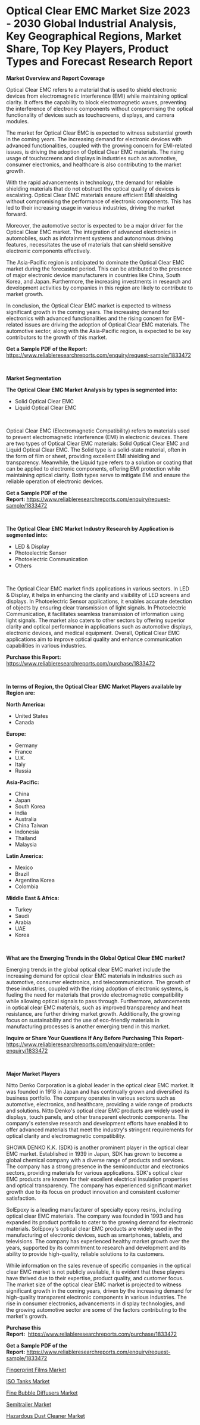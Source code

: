 <p><h1>Optical Clear EMC Market Size 2023 - 2030 Global Industrial Analysis, Key Geographical Regions, Market Share, Top Key Players, Product Types and Forecast Research Report</h1></p><p><strong>Market Overview and Report Coverage</strong></p>
<p><p>Optical Clear EMC refers to a material that is used to shield electronic devices from electromagnetic interference (EMI) while maintaining optical clarity. It offers the capability to block electromagnetic waves, preventing the interference of electronic components without compromising the optical functionality of devices such as touchscreens, displays, and camera modules.</p><p>The market for Optical Clear EMC is expected to witness substantial growth in the coming years. The increasing demand for electronic devices with advanced functionalities, coupled with the growing concern for EMI-related issues, is driving the adoption of Optical Clear EMC materials. The rising usage of touchscreens and displays in industries such as automotive, consumer electronics, and healthcare is also contributing to the market growth.</p><p>With the rapid advancements in technology, the demand for reliable shielding materials that do not obstruct the optical quality of devices is escalating. Optical Clear EMC materials ensure efficient EMI shielding without compromising the performance of electronic components. This has led to their increasing usage in various industries, driving the market forward.</p><p>Moreover, the automotive sector is expected to be a major driver for the Optical Clear EMC market. The integration of advanced electronics in automobiles, such as infotainment systems and autonomous driving features, necessitates the use of materials that can shield sensitive electronic components effectively.</p><p>The Asia-Pacific region is anticipated to dominate the Optical Clear EMC market during the forecasted period. This can be attributed to the presence of major electronic device manufacturers in countries like China, South Korea, and Japan. Furthermore, the increasing investments in research and development activities by companies in this region are likely to contribute to market growth.</p><p>In conclusion, the Optical Clear EMC market is expected to witness significant growth in the coming years. The increasing demand for electronics with advanced functionalities and the rising concern for EMI-related issues are driving the adoption of Optical Clear EMC materials. The automotive sector, along with the Asia-Pacific region, is expected to be key contributors to the growth of this market.</p></p>
<p><strong>Get a Sample PDF of the Report:</strong> <a href="https://www.reliableresearchreports.com/enquiry/request-sample/1833472">https://www.reliableresearchreports.com/enquiry/request-sample/1833472</a></p>
<p>&nbsp;</p>
<p><strong>Market Segmentation</strong></p>
<p><strong>The Optical Clear EMC Market Analysis by types is segmented into:</strong></p>
<p><ul><li>Solid Optical Clear EMC</li><li>Liquid Optical Clear EMC</li></ul></p>
<p>&nbsp;</p>
<p><p>Optical Clear EMC (Electromagnetic Compatibility) refers to materials used to prevent electromagnetic interference (EMI) in electronic devices. There are two types of Optical Clear EMC materials: Solid Optical Clear EMC and Liquid Optical Clear EMC. The Solid type is a solid-state material, often in the form of film or sheet, providing excellent EMI shielding and transparency. Meanwhile, the Liquid type refers to a solution or coating that can be applied to electronic components, offering EMI protection while maintaining optical clarity. Both types serve to mitigate EMI and ensure the reliable operation of electronic devices.</p></p>
<p><strong>Get a Sample PDF of the Report:</strong>&nbsp;<a href="https://www.reliableresearchreports.com/enquiry/request-sample/1833472">https://www.reliableresearchreports.com/enquiry/request-sample/1833472</a></p>
<p>&nbsp;</p>
<p><strong>The Optical Clear EMC Market Industry Research by Application is segmented into:</strong></p>
<p><ul><li>LED & Display</li><li>Photoelectric Sensor</li><li>Photoelectric Communication</li><li>Others</li></ul></p>
<p>&nbsp;</p>
<p><p>The Optical Clear EMC market finds applications in various sectors. In LED & Display, it helps in enhancing the clarity and visibility of LED screens and displays. In Photoelectric Sensor applications, it enables accurate detection of objects by ensuring clear transmission of light signals. In Photoelectric Communication, it facilitates seamless transmission of information using light signals. The market also caters to other sectors by offering superior clarity and optical performance in applications such as automotive displays, electronic devices, and medical equipment. Overall, Optical Clear EMC applications aim to improve optical quality and enhance communication capabilities in various industries.</p></p>
<p><strong>Purchase this Report:</strong>&nbsp; <a href="https://www.reliableresearchreports.com/purchase/1833472">https://www.reliableresearchreports.com/purchase/1833472</a></p>
<p>&nbsp;</p>
<p><strong>In terms of Region, the Optical Clear EMC Market Players available by Region are:</strong></p>
<p>
    <p> <strong> North America: </strong>
        <ul>
            <li>United States</li>
            <li>Canada</li>
        </ul>
        </p> 
    <p> <strong> Europe: </strong>
        <ul>
            <li>Germany</li>
            <li>France</li>
            <li>U.K.</li>
            <li>Italy</li>
            <li>Russia</li>
        </ul>
        </p> 
    <p> <strong> Asia-Pacific: </strong>
        <ul>
            <li>China</li>
            <li>Japan</li>
            <li>South Korea</li>
            <li>India</li>
            <li>Australia</li>
            <li>China Taiwan</li>
            <li>Indonesia</li>
            <li>Thailand</li>
            <li>Malaysia</li>
        </ul>
        </p> 
    <p> <strong> Latin America: </strong>
        <ul>
            <li>Mexico</li>
            <li>Brazil</li>
            <li>Argentina Korea</li>
            <li>Colombia</li>
        </ul>
        </p> 
    <p> <strong> Middle East & Africa: </strong>
        <ul>
            <li>Turkey</li>
            <li>Saudi</li>
            <li>Arabia</li>
            <li>UAE</li>
            <li>Korea</li>
        </ul>
    </p>
    </p>
<p>&nbsp;</p>
<p><strong>What are the Emerging Trends in the Global Optical Clear EMC market?</strong></p>
<p><p>Emerging trends in the global optical clear EMC market include the increasing demand for optical clear EMC materials in industries such as automotive, consumer electronics, and telecommunications. The growth of these industries, coupled with the rising adoption of electronic systems, is fueling the need for materials that provide electromagnetic compatibility while allowing optical signals to pass through. Furthermore, advancements in optical clear EMC materials, such as improved transparency and heat resistance, are further driving market growth. Additionally, the growing focus on sustainability and the use of eco-friendly materials in manufacturing processes is another emerging trend in this market.</p></p>
<p><strong>Inquire or Share Your Questions If Any Before Purchasing This Report</strong>- <a href="https://www.reliableresearchreports.com/enquiry/pre-order-enquiry/1833472">https://www.reliableresearchreports.com/enquiry/pre-order-enquiry/1833472</a></p>
<p>&nbsp;</p>
<p><strong>Major Market Players</strong></p>
<p><p>Nitto Denko Corporation is a global leader in the optical clear EMC market. It was founded in 1918 in Japan and has continually grown and diversified its business portfolio. The company operates in various sectors such as automotive, electronics, and healthcare, providing a wide range of products and solutions. Nitto Denko's optical clear EMC products are widely used in displays, touch panels, and other transparent electronic components. The company's extensive research and development efforts have enabled it to offer advanced materials that meet the industry's stringent requirements for optical clarity and electromagnetic compatibility.</p><p>SHOWA DENKO K.K. (SDK) is another prominent player in the optical clear EMC market. Established in 1939 in Japan, SDK has grown to become a global chemical company with a diverse range of products and services. The company has a strong presence in the semiconductor and electronics sectors, providing materials for various applications. SDK's optical clear EMC products are known for their excellent electrical insulation properties and optical transparency. The company has experienced significant market growth due to its focus on product innovation and consistent customer satisfaction.</p><p>SolEpoxy is a leading manufacturer of specialty epoxy resins, including optical clear EMC materials. The company was founded in 1993 and has expanded its product portfolio to cater to the growing demand for electronic materials. SolEpoxy's optical clear EMC products are widely used in the manufacturing of electronic devices, such as smartphones, tablets, and televisions. The company has experienced healthy market growth over the years, supported by its commitment to research and development and its ability to provide high-quality, reliable solutions to its customers.</p><p>While information on the sales revenue of specific companies in the optical clear EMC market is not publicly available, it is evident that these players have thrived due to their expertise, product quality, and customer focus. The market size of the optical clear EMC market is projected to witness significant growth in the coming years, driven by the increasing demand for high-quality transparent electronic components in various industries. The rise in consumer electronics, advancements in display technologies, and the growing automotive sector are some of the factors contributing to the market's growth.</p></p>
<p><strong>Purchase this Report:</strong>&nbsp;&nbsp;<a href="https://www.reliableresearchreports.com/purchase/1833472">https://www.reliableresearchreports.com/purchase/1833472</a></p>
<p></p>
<p><strong>Get a Sample PDF of the Report:</strong>&nbsp;<a href="https://www.reliableresearchreports.com/enquiry/request-sample/1833472">https://www.reliableresearchreports.com/enquiry/request-sample/1833472</a></p>
<p><p><a href="https://medium.com/@dexterhayes2023/fingerprint-films-market-research-report-its-history-and-forecast-2023-to-2030-6011d8d239fa">Fingerprint Films Market</a></p><p><a href="https://www.linkedin.com/pulse/iso-tanks-market-research-report-unlocks-analysis-financial/">ISO Tanks Market</a></p><p><a href="https://medium.com/@myrticecole/decoding-fine-bubble-diffusers-market-metrics-market-share-trends-and-growth-patterns-9d553775c5b2">Fine Bubble Diffusers Market</a></p><p><a href="https://www.linkedin.com/pulse/decoding-semitrailer-market-deep-dive-latest-trends-segmentation/">Semitrailer Market</a></p><p><a href="https://github.com/kholmovskayalyudmila/Market-Research-Report-List-1/blob/main/hazardous-dust-cleaner-market.md">Hazardous Dust Cleaner Market</a></p></p>